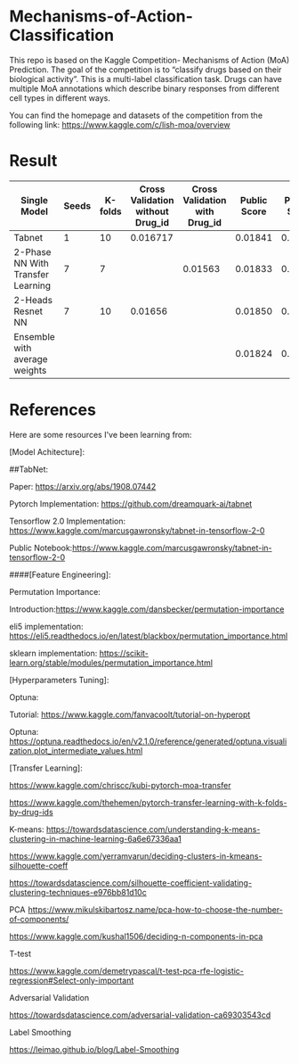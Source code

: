 # Mechanisms-of-Action-Classification


This repo is based on the Kaggle Competition- Mechanisms of Action (MoA) Prediction. The goal of the competition is to “classify drugs based on their biological activity”. This is a multi-label classification task. Drugs can have multiple MoA annotations which describe binary responses from different cell types in different ways. 

You can find the homepage and datasets of the competition from the following link:
https://www.kaggle.com/c/lish-moa/overview


# Result
| Single Model | Seeds | K-folds | Cross Validation without Drug_id | Cross Validation with Drug_id | Public Score | Private Score | 
| ----- | ----- | ----- | ----- | ----- | ----- |  ----- | 
| Tabnet | 1 |10 | 0.016717 |  |0.01841| 0.01632 |
| 2-Phase NN With Transfer Learning | 7 | 7 | |  0.01563 |0.01833| 0.01623 |
|2-Heads Resnet NN | 7 |10 |0.01656 |   |0.01850| 0.01635 |
|Ensemble with average weights |  | | |   |0.01824| 0.01609 |

# References
Here are some resources I've been learning from:

[Model Achitecture]:

##TabNet:

Paper: https://arxiv.org/abs/1908.07442

Pytorch Implementation: https://github.com/dreamquark-ai/tabnet

Tensorflow 2.0 Implementation: https://www.kaggle.com/marcusgawronsky/tabnet-in-tensorflow-2-0
 
Public Notebook:https://www.kaggle.com/marcusgawronsky/tabnet-in-tensorflow-2-0

####[Feature Engineering]:

Permutation Importance:

Introduction:https://www.kaggle.com/dansbecker/permutation-importance

eli5 implementation: https://eli5.readthedocs.io/en/latest/blackbox/permutation_importance.html

sklearn implementation: https://scikit-learn.org/stable/modules/permutation_importance.html

[Hyperparameters Tuning]:

Optuna: 

Tutorial: https://www.kaggle.com/fanvacoolt/tutorial-on-hyperopt

Optuna: https://optuna.readthedocs.io/en/v2.1.0/reference/generated/optuna.visualization.plot_intermediate_values.html

[Transfer Learning]:

https://www.kaggle.com/chriscc/kubi-pytorch-moa-transfer

https://www.kaggle.com/thehemen/pytorch-transfer-learning-with-k-folds-by-drug-ids

K-means:
https://towardsdatascience.com/understanding-k-means-clustering-in-machine-learning-6a6e67336aa1

https://www.kaggle.com/yerramvarun/deciding-clusters-in-kmeans-silhouette-coeff

https://towardsdatascience.com/silhouette-coefficient-validating-clustering-techniques-e976bb81d10c

PCA 
https://www.mikulskibartosz.name/pca-how-to-choose-the-number-of-components/

https://www.kaggle.com/kushal1506/deciding-n-components-in-pca

T-test

https://www.kaggle.com/demetrypascal/t-test-pca-rfe-logistic-regression#Select-only-important

Adversarial Validation

https://towardsdatascience.com/adversarial-validation-ca69303543cd

Label Smoothing

https://leimao.github.io/blog/Label-Smoothing

